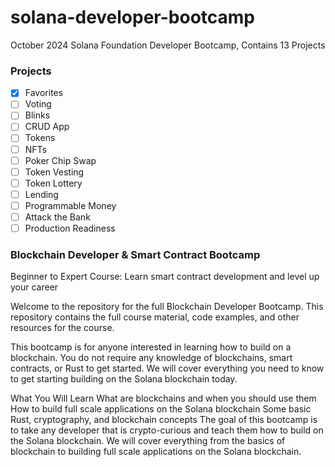 # solana-developer-bootcamp
October 2024 Solana Foundation Developer Bootcamp, Contains 13 Projects

### Projects
- [x] Favorites  
- [ ] Voting  
- [ ] Blinks  
- [ ] CRUD App  
- [ ] Tokens  
- [ ] NFTs  
- [ ] Poker Chip Swap  
- [ ] Token Vesting  
- [ ] Token Lottery  
- [ ] Lending  
- [ ] Programmable Money  
- [ ] Attack the Bank  
- [ ] Production Readiness 

### Blockchain Developer & Smart Contract Bootcamp
Beginner to Expert Course: 
Learn smart contract development and level up your career

Welcome to the repository for the full Blockchain Developer Bootcamp. This repository contains the full course material, code examples, and other resources for the course.

This bootcamp is for anyone interested in learning how to build on a blockchain. You do not require any knowledge of blockchains, smart contracts, or Rust to get started. We will cover everything you need to know to get starting building on the Solana blockchain today.

What You Will Learn
What are blockchains and when you should use them
How to build full scale applications on the Solana blockchain
Some basic Rust, cryptography, and blockchain concepts
The goal of this bootcamp is to take any developer that is crypto-curious and teach them how to build on the Solana blockchain. We will cover everything from the basics of blockchain to building full scale applications on the Solana blockchain.
